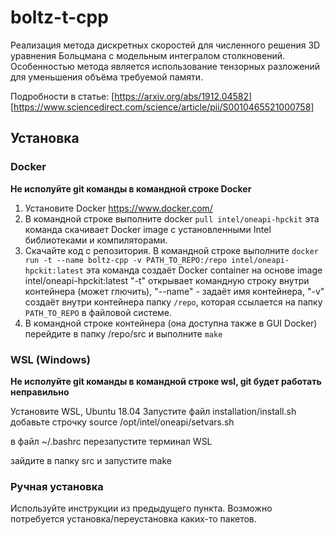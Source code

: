 # boltz-t-cpp
Реализация метода дискретных скоростей для численного решения 3D уравнения Больцмана с модельным интегралом столкновений. 
Особенностью метода является использование тензорных разложений для уменьшения объёма требуемой памяти.


Подробности в статье:
[https://arxiv.org/abs/1912.04582]
[https://www.sciencedirect.com/science/article/pii/S0010465521000758]
 

## Установка

### Docker
**Не исполуйте git команды в командной строке Docker**
1. Установите Docker https://www.docker.com/
2. В командной строке выполните docker ```pull intel/oneapi-hpckit```
эта команда скачивает Docker image с установленными Intel библиотеками и компиляторами.
3. Скачайте код с репозитория. В командной строке выполните
```docker run -t --name boltz-cpp -v PATH_TO_REPO:/repo intel/oneapi-hpckit:latest```
эта команда создаёт Docker container на основе image intel/oneapi-hpckit:latest
"-t" открывает командную строку внутри контейнера (может глючить), "--name" - задаёт имя контейнера, "-v" создаёт внутри контейнера папку ```/repo```, которая ссылается на папку ```PATH_TO_REPO``` в файловой системе.
4. В командной строке контейнера (она доступна также в GUI Docker) перейдите в папку /repo/src и выполните ```make```

### WSL (Windows)
**Не исполуйте git команды в командной строке wsl, git будет работать неправильно**

Установите WSL, Ubuntu 18.04
Запустите файл installation/install.sh
добавьте строчку 
source /opt/intel/oneapi/setvars.sh

в файл ~/.bashrc
перезапустите терминал WSL

зайдите в папку src и запустите make

### Ручная установка
Используйте инструкции из предыдущего пункта. Возможно потребуется установка/переустановка каких-то пакетов.





